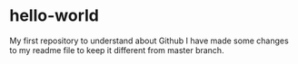 # hello-world
My first repository to understand about Github
I have made some changes to my readme file to keep it different from master branch.
